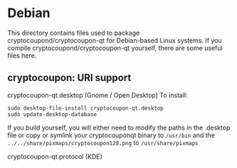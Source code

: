 
Debian
====================
This directory contains files used to package cryptocoupond/cryptocoupon-qt
for Debian-based Linux systems. If you compile cryptocoupond/cryptocoupon-qt yourself, there are some useful files here.

## cryptocoupon: URI support ##


cryptocoupon-qt.desktop  (Gnome / Open Desktop)
To install:

	sudo desktop-file-install cryptocoupon-qt.desktop
	sudo update-desktop-database

If you build yourself, you will either need to modify the paths in
the .desktop file or copy or symlink your cryptocouponqt binary to `/usr/bin`
and the `../../share/pixmaps/cryptocoupon128.png` to `/usr/share/pixmaps`

cryptocoupon-qt.protocol (KDE)

